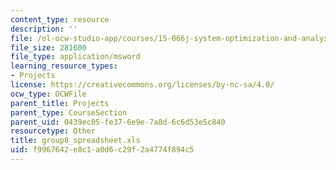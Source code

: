 ```yaml
---
content_type: resource
description: ''
file: /ol-ocw-studio-app/courses/15-066j-system-optimization-and-analysis-for-manufacturing-summer-2003/f9967642e8c1a0d6c29f2a4774f894c5_group8_spreadsheet.xls
file_size: 281600
file_type: application/msword
learning_resource_types:
- Projects
license: https://creativecommons.org/licenses/by-nc-sa/4.0/
ocw_type: OCWFile
parent_title: Projects
parent_type: CourseSection
parent_uid: 0439ec05-fe37-6e9e-7a8d-6c6d53e5c840
resourcetype: Other
title: group8_spreadsheet.xls
uid: f9967642-e8c1-a0d6-c29f-2a4774f894c5
---
```

